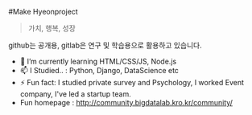 #Make Hyeonproject
>가치, 행복, 성장

github는 공개용, gitlab은 연구 및 학습용으로 활용하고 있습니다.

- 🌱 I’m currently learning HTML/CSS/JS, Node.js
- 📫 I Studied.. :  Python, Django, DataScience etc
- ⚡ Fun fact: I studied  private survey and Psychology, I worked Event company, I've led a startup team.
- Fun homepage : http://community.bigdatalab.kro.kr/community/
<!--
**Hyeonproject/Hyeonproject** is a ✨ _special_ ✨ repository because its `README.md` (this file) appears on your GitHub profile.

Here are some ideas to get you started:

- 🔭 I’m currently working on ...
- 🌱 I’m currently learning ...
- 👯 I’m looking to collaborate on ...
- 🤔 I’m looking for help with ...
- 💬 Ask me about ...
- 📫 How to reach me: ...
- 😄 Pronouns: ...
- ⚡ Fun fact: ...
-->
